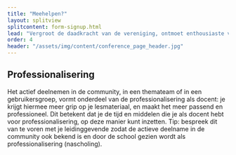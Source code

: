 ```yaml
---
title: "Meehelpen?"
layout: splitview
splitcontent: form-signup.html
lead: "Vergroot de daadkracht van de vereniging, ontmoet enthousiaste vakgenoten en collega’s, wissel ervaringen uit en inspireer elkaar."
order: 4
header: "/assets/img/content/conference_page_header.jpg"
---
```

## Professionalisering
Het actief deelnemen in de community, in een themateam of in een gebruikersgroep, vormt onderdeel van de professionalisering als docent: je krijgt hiermee meer grip op je lesmateriaal, en maakt het meer passend en professioneel. Dit betekent dat je de tijd en middelen die je als docent hebt voor professionalisering, op deze manier kunt inzetten. Tip: bespreek dit van te voren met je leidinggevende zodat de actieve deelname in de community ook bekend is en door de school gezien wordt als professionalisering (nascholing).
